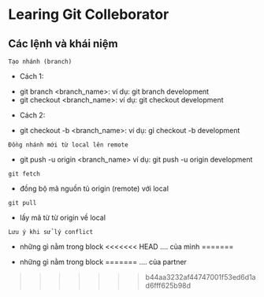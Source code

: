 # Learing Git Colleborator

## Các lệnh và khái niệm

```Tạo nhánh (branch)```
+ Cách 1: 
* git branch <branch_name>: ví dụ: git branch development
* git checkout <branch_name>: ví dụ: git checkout development

+ Cách 2:
* git checkout -b <branch_name>: ví dụ: gỉ checkout -b development

```Đồng nhánh mới từ local lên remote```
* git push -u origin <branch_name> ví dụ: git push -u origin development

```git fetch```
* đồng bộ mã nguồn tủ origin (remote) với local

```git pull```
* lấy mã từ từ origin về local

```Lưu ý khi sử lý conflict```
* những gì nằm trong block
<<<<<<< HEAD
.... của mình
=======

* những gì nằm trong block
=======
.... của partner
>>>>>>> b44aa3232af44747001f53ed6d1ad6fff625b98d